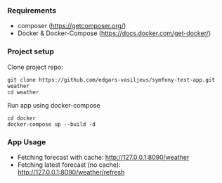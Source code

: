 ### Requirements

- composer (https://getcomposer.org/)
- Docker & Docker-Compose (https://docs.docker.com/get-docker/)

### Project setup

Clone project repo:
```
git clone https://github.com/edgars-vasiljevs/symfony-test-app.git weather
cd weather
```

Run app using docker-compose
```
cd docker
docker-compose up --build -d
```

### App Usage
- Fetching forecast with cache: http://127.0.0.1:8090/weather
- Fetching latest forecast (no cache): http://127.0.0.1:8090/weather/refresh
